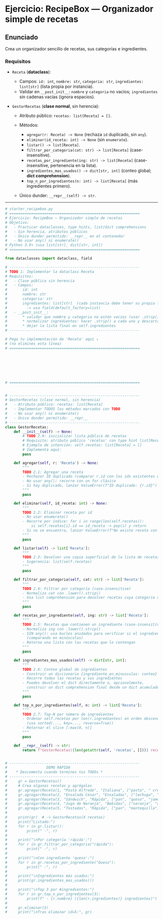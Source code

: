 # Ejercicio: RecipeBox — Organizador simple de recetas

## Enunciado

Crea un organizador sencillo de recetas, sus categorías e ingredientes.

### Requisitos

* `Receta` (**dataclass**):

  * Campos: `id: int`, `nombre: str`, `categoria: str`, `ingredientes: list[str]` (lista propia por instancia).
  * Validar en `__post_init__`: `nombre` y `categoria` no vacíos; `ingredientes` sin cadenas vacías (ignora espacios).
* `GestorRecetas` (**clase normal**, sin herencia):

  * Atributo público: `recetas: list[Receta] = []`.
  * Métodos:

    * `agregar(r: Receta) -> None` (rechaza `id` duplicado, sin `any`).
    * `eliminar(id_receta: int) -> None` (sin `enumerate`).
    * `listar() -> list[Receta]`.
    * `filtrar_por_categoria(cat: str) -> list[Receta]` (case-insensitive).
    * `recetas_por_ingrediente(ing: str) -> list[Receta]` (case-insensitive, pertenencia en la lista).
    * `ingredientes_mas_usados() -> dict[str, int]` (conteo global; **dict comprehension**).
    * `top_n_por_ingredientes(n: int) -> list[Receta]` (más ingredientes primero).
  * Único dunder: `__repr__(self) -> str`.

---
```python
# starter_recipebox.py
# ============================================================
# Ejercicio: RecipeBox — Organizador simple de recetas
# Objetivo:
#   - Practicar dataclasses, type hints, list/dict comprehensions
#   - Sin herencia, atributos públicos
#   - Único dunder permitido: __repr__ en el contenedor
#   - No usar any() ni enumerate()
# Python 3.9+ (usa list[str], dict[str, int])
# ============================================================

from dataclasses import dataclass, field

# ------------------------------------------------------------
# TODO 1: Implementar la dataclass Receta
# Requisitos:
#   - Clase pública sin herencia
#   - Campos:
#       id: int
#       nombre: str
#       categoria: str
#       ingredientes: list[str]  (cada instancia debe tener su propia lista)
#         -> usa field(default_factory=list)
#   - __post_init__:
#       * validar que nombre y categoria no estén vacíos (usar .strip())
#       * normalizar ingredientes: hacer .strip() a cada uno y descartar vacíos
#       * dejar la lista final en self.ingredientes 
# ------------------------------------------------------------

# Pega tu implementación de 'Receta' aquí ↓
# (no elimines esta línea)
# ============================================================







# ============================================================


# ------------------------------------------------------------
# GestorRecetas (clase normal, sin herencia)
#   - Atributo público: recetas: list[Receta]
#   - Implementar TODOS los métodos marcados con TODO
#   - No usar any() ni enumerate()
#   - Único dunder permitido: __repr__
# ------------------------------------------------------------
class GestorRecetas:
    def __init__(self) -> None:
        # TODO 2.0: inicializar lista pública de recetas
        # Requisito: atributo público 'recetas' con type hint list[Receta]
        # Ejemplo de intención: self.recetas: list[Receta] = []
        # Implementa aquí:
        pass

    def agregar(self, r: 'Receta') -> None:
        """
        TODO 2.1: Agregar una receta
        - Rechazar ID duplicado (comparar r.id con los ids existentes en self.recetas)
        - No usar any(); recorre con un for clásico
        - Si hay duplicado, lanzar ValueError(f"ID duplicado: {r.id}")
        """
        pass

    def eliminar(self, id_receta: int) -> None:
        """
        TODO 2.2: Eliminar receta por id
        - No usar enumerate()
        - Recorre por índice: for i in range(len(self.recetas)):
            si self.recetas[i].id == id_receta -> pop(i) y return
        - Si no se encuentra, lanzar ValueError(f"No existe receta con id={id_receta}")
        """
        pass

    def listar(self) -> list['Receta']:
        """
        TODO 2.3: Devolver una copia superficial de la lista de recetas
        - Sugerencia: list(self.recetas)
        """
        pass

    def filtrar_por_categoria(self, cat: str) -> list['Receta']:
        """
        TODO 2.4: Filtrar por categoría (case-insensitive)
        - Normaliza cat con .lower().strip()
        - Usa list comprehension para devolver recetas cuya categoría coincida
        """
        pass

    def recetas_por_ingrediente(self, ing: str) -> list['Receta']:
        """
        TODO 2.5: Recetas que contienen un ingrediente (case-insensitive)
        - Normaliza ing con .lower().strip()
        - SIN any(): usa bucles anidados para verificar si el ingrediente está en r.ingredientes
          (comparando en minúsculas)
        - Retorna una lista con las recetas que lo contengan
        """
        pass

    def ingredientes_mas_usados(self) -> dict[str, int]:
        """
        TODO 2.6: Conteo global de ingredientes
        - Construir un diccionario {ingrediente_en_minusculas: conteo}
        - Recorre todas las recetas y sus ingredientes
        - Puedes devolver el dict directamente o, opcionalmente,
          construir un dict comprehension final desde un dict acumulado
        """
        pass

    def top_n_por_ingredientes(self, n: int) -> list['Receta']:
        """
        TODO 2.7: Top-N por número de ingredientes
        - Ordenar self.recetas por len(r.ingredientes) en orden descendente
          (usa sorted(..., key=..., reverse=True))
        - Retornar el slice [:max(0, n)]
        """
        pass

    def __repr__(self) -> str:
        return f"GestorRecetas({len(getattr(self, 'recetas', []))} recetas)"


# ------------------------------------------------------------
#                  DEMO RÁPIDA 
#    * Descomenta cuando termines tus TODOs *
# ------------------------------------------------------------
#     gr = GestorRecetas()
#     # Crea algunas recetas y agrégalas
#     gr.agregar(Receta(1, "Pasta Alfredo", "Italiana", ["pasta", " crema ", "queso"]))
#     gr.agregar(Receta(2, "Ensalada César", "Ensaladas", ["lechuga", "pollo", "queso"]))
#     gr.agregar(Receta(3, "Sándwich", "Rápida", ["pan", "queso", "jamón", "tomate"]))
#     gr.agregar(Receta(4, "Jugo de Naranja", "Bebidas", ["naranja", "agua"]))
#     gr.agregar(Receta(5, "Tostadas", "Rápida", ["pan", "mantequilla"]))
#
#     print(gr)  # -> GestorRecetas(X recetas)
#     print("Listado:")
#     for r in gr.listar():
#         print(" -", r)
#
#     print("\nPor categoría 'rápida':")
#     for r in gr.filtrar_por_categoria("rápida"):
#         print(" -", r)
#
#     print("\nCon ingrediente 'queso':")
#     for r in gr.recetas_por_ingrediente("Queso"):
#         print(" -", r)
#
#     print("\nIngredientes más usados:")
#     print(gr.ingredientes_mas_usados())
#
#     print("\nTop 3 por #ingredientes:")
#     for r in gr.top_n_por_ingredientes(3):
#         print(f" - {r.nombre} ({len(r.ingredientes)} ingredientes)")
#
#     gr.eliminar(5)
#     print("\nTras eliminar id=5:", gr)
```
